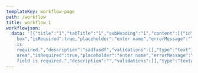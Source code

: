 ```yaml
---
templateKey: workflow-page
path: /workflow
title: workflow 1
workflowjson:
  data: '[{"title":"1","tabTitle":"1","subHeading":"1","content":[{"id":"text1","name":"question","title":"Text
    box","isRequired":true,"placeholder":"enter name","errorMessage":"This field
    is
    required.","description":"sadfasdf","validations":[],"type":"text"}]},{"title":"2","tabTitle":"2","subHeading":"2","content":[{"id":"question","name":"question","title":"Text
    area","isRequired":true,"placeholder":"enter name","errorMessage":"This
    field is required.","description":"","validations":[],"type":"textarea"}]}]'
---
```

